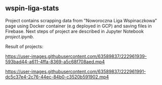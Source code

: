 ## wspin-liga-stats

Project contains scrapping data from "Noworoczna Liga Wspinaczkowa" page using Docker container (e.g deployed in GCP) and saving files in Firebase. Next steps of project are described in Jupyter Notebook _project.ipynb_.

Result of projects:

https://user-images.githubusercontent.com/63589837/222961939-593bad44-a611-4ffa-8369-a5c68f708aed.mp4

https://user-images.githubusercontent.com/63589837/222961991-dc5c37e4-2c76-44ec-84b0-c3520b591902.mp4


